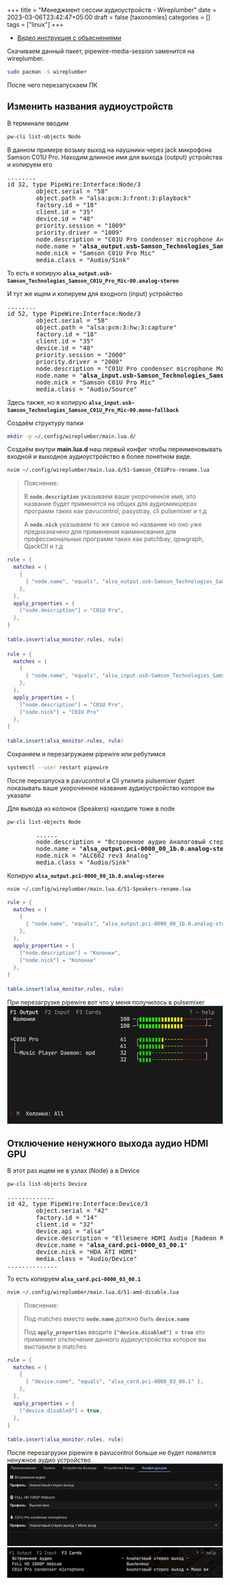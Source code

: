 +++
title = "Менеджмент сессии аудиоустройств - Wireplumber"
date = 2023-03-06T23:42:47+05:00
draft = false
[taxonomies]
categories = []
tags = ["linux"]
+++

* [Видео инструкция с объяснениями](https://www.youtube.com/watch?v=Zv1P6-kUn0c)

Скачиваем данный пакет, pipewire-media-session заменится на wireplumber.
```bash
sudo pacman -S wireplumber
```

После чего перезапускаем ПК

## Изменить названия аудиоустройств

В терминале вводим
```bash
pw-cli list-objects Node
```

В данном примере возьму выход на наушники через jack микрофона Samson C01U Pro. Находим длинное имя для выхода (output) устройства и копируем его
<pre>
........
id 32, type PipeWire:Interface:Node/3
 		object.serial = "58"
 		object.path = "alsa:pcm:3:front:3:playback"
 		factory.id = "18"
 		client.id = "35"
 		device.id = "48"
 		priority.session = "1009"
 		priority.driver = "1009"
 		node.description = "C01U Pro condenser microphone Аналоговый стерео"
 		node.name = "<b>alsa_output.usb-Samson_Technologies_Samson_C01U_Pro_Mic-00.analog-stereo</b>"
		node.nick = "Samson C01U Pro Mic"
 		media.class = "Audio/Sink"
</pre>

То есть я копирую **``alsa_output.usb-Samson_Technologies_Samson_C01U_Pro_Mic-00.analog-stereo``**

И тут же ищем и копируем для входного (input) устройство
<pre>
........
id 52, type PipeWire:Interface:Node/3
 		object.serial = "58"
 		object.path = "alsa:pcm:3:hw:3:capture"
 		factory.id = "18"
 		client.id = "35"
 		device.id = "48"
 		priority.session = "2000"
 		priority.driver = "2000"
 		node.description = "C01U Pro condenser microphone Моно"
 		node.name = "<b>alsa_input.usb-Samson_Technologies_Samson_C01U_Pro_Mic-00.mono-fallback</b>"
		node.nick = "Samson C01U Pro Mic"
 		media.class = "Audio/Source"
</pre>
Здесь также, но я копирую **``alsa_input.usb-Samson_Technologies_Samson_C01U_Pro_Mic-00.mono-fallback``**

Создаём структуру папки
```bash
mkdir -p ~/.config/wireplumber/main.lua.d/
```

Создаём внутри **main.lua.d** наш первый конфиг чтобы переименовывать входной и выходное аудиоустройство в более понятном виде.
```bash
nvim ~/.config/wireplumber/main.lua.d/51-Samson_C01UPro-rename.lua
```

> Пояснение:
>
> В **``node.description``** указываем ваше укороченное имя, это название будет применятся на общих для аудиомикшерах программ таких как pavucontrol, pasystray, cli pulsemixer и т.д
>
> А **``node.nick``** указываем то же самое но название но оно уже предназначено для применения наименования для профессиональных программ таких как patchbay, qpwgraph, QjackCtl и т.д

```lua
rule = {
  matches = {
    {
      { "node.name", "equals", "alsa_output.usb-Samson_Technologies_Samson_C01U_Pro_Mic-00.analog-stereo" },
    },
  },
  apply_properties = {
    ["node.description"] = "C01U Pro",
  },
}

table.insert(alsa_monitor.rules, rule)

rule = {
  matches = {
    {
      { "node.name", "equals", "alsa_input.usb-Samson_Technologies_Samson_C01U_Pro_Mic-00.mono-fallback" },
    },
  },
  apply_properties = {
    ["node.description"] = "C01U Pro",
	["node.nick"] = "C01U Pro"
  },
}

table.insert(alsa_monitor.rules, rule)
```

Сохраняем и перезагружаем pipewire или ребутимся
```bash
systemctl --user restart pipewire
```

После перезапуска в pavucontrol и Cli утилита pulsemixer будет показывать ваше укороченное название аудиоустройство которое вы указали

Для вывода из колонок (Speakers) находите тоже в node
```bash
pw-cli list-objects Node
```
<pre>
		......
		node.description = "Встроенное аудио Аналоговый стерео"
 		node.name = "<b>alsa_output.pci-0000_00_1b.0.analog-stereo</b>"
 		node.nick = "ALC662 rev3 Analog"
 		media.class = "Audio/Sink"
</pre>
Копирую **``alsa_output.pci-0000_00_1b.0.analog-stereo``**
```bash
nvim ~/.config/wireplumber/main.lua.d/51-Speakers-rename.lua
```
```lua
rule = {
  matches = {
    {
      { "node.name", "equals", "alsa_output.pci-0000_00_1b.0.analog-stereo" },
    },
  },
  apply_properties = {
    ["node.description"] = "Колонки",
	["node.nick"] = "Колонки"
  },
}

table.insert(alsa_monitor.rules, rule)
```

При перезагрузке pipewire вот что у меня получилось в pulsemixer
![](/images/wireplumber-audio-session-management/pulsemixer-rename-audio.png)

## Отключение ненужного выхода аудио HDMI GPU

В этот раз ищем не в узлах (Node) а в Device
```bash
pw-cli list-objects Device
```
<pre>
.............
id 42, type PipeWire:Interface:Device/3
 		object.serial = "42"
 		factory.id = "14"
 		client.id = "32"
 		device.api = "alsa"
 		device.description = "Ellesmere HDMI Audio [Radeon RX 470/480 / 570/580/590]"
 		device.name = "<b>alsa_card.pci-0000_03_00.1</b>"
 		device.nick = "HDA ATI HDMI"
 		media.class = "Audio/Device"
..............
</pre>
То есть копируем **``alsa_card.pci-0000_03_00.1``**

```bash
nvim ~/.config/wireplumber/main.lua.d/51-amd-disable.lua
```

> Пояснение:
>
> Под matches вместо **``node.name``** должно быть **``device.name``**
>
> Под **``apply_properties``** вводите **``["device.disabled"] = true``** это применяет отключение данного аудиоустройства которое вы выставили в matches

```lua
rule = {
  matches = {
    {
      { "device.name", "equals", "alsa_card.pci-0000_03_00.1" },
    },
  },
  apply_properties = {
    ["device.disabled"] = true,
  },
}

table.insert(alsa_monitor.rules, rule)
```

После перезагрузки pipewire в pavucontrol больше не будет появлятся ненужное аудио устройство
![](/images/wireplumber-audio-session-management/pavucontrol-hdmi-gpu-disable.png)
![](/images/wireplumber-audio-session-management/hdmi-audio-gpu-disable-pulsemixer.png)

